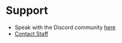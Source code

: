 # Support

- Speak with the Discord community [here](https://discord.gg/UREN5kUSXv)
- [Contact Staff](mailto:contact@wixonic.fr)